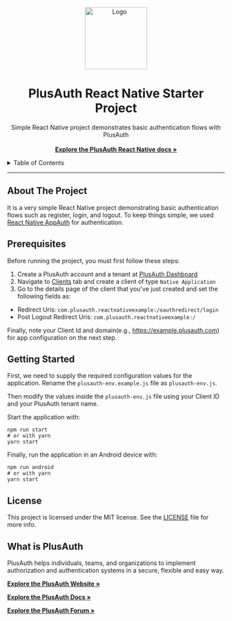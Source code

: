 <div align="center">
  <a href="https://plusauth.com/">
    <img src="https://docs.plusauth.com/favicon.png" alt="Logo" width="144">
  </a>
</div>

<h1 align="center">PlusAuth React Native Starter Project</h1>

 <p align="center">
    Simple React Native project demonstrates basic authentication flows with PlusAuth
    <br />
    <br />
    <a href="https://docs.plusauth.com/quickStart/native/react-native" target="_blank"><strong>Explore the PlusAuth React Native docs »</strong></a>
</p>

<details>
  <summary>Table of Contents</summary>
    <li><a href="#about-the-project">About The Project</a></li>
    <li><a href="#prerequisites">Prerequisites</a></li>
    <li><a href="#getting-started">Getting Started</a></li>
    <li><a href="#license">License</a></li>
    <li><a href="#what-is-plusauth">What is PlusAuth</a></li>
 </ol>
</details>

---

## About The Project

It is a very simple React Native project demonstrating basic authentication flows such as register, login, and logout. To keep things simple, we used [React Native AppAuth](https://github.com/FormidableLabs/react-native-app-auth) for authentication.

## Prerequisites

Before running the project, you must first follow these steps:

1. Create a PlusAuth account and a tenant at [PlusAuth Dashboard](https://dashboard.plusauth.com)
2. Navigate to [Clients](https://dashboard.plusauth.com/~clients) tab and create a client of type `Native Application`
3. Go to the details page of the client that you've just created and set the following fields as:

- Redirect Uris:  `com.plusauth.reactnativeexample:/oauthredirect/login`
- Post Logout Redirect Uris:  `com.plusauth.reactnativeexample:/`

Finally, note your Client Id and domain(e.g., https://example.plusauth.com) for app configuration on the next step.

## Getting Started

First, we need to supply the required configuration values for the application. Rename the `plusauth-env.example.js` file as `plusauth-env.js`.

Then modify the values inside the `plusauth-env.js` file using your Client ID and your PlusAuth tenant name.

Start the application with:

```shell
npm run start
# or with yarn
yarn start
```

Finally, run the application in an Android device with:

```shell
npm run android
# or with yarn
yarn start
```

## License

This project is licensed under the MIT license. See the [LICENSE](LICENSE) file for more info.

## What is PlusAuth

PlusAuth helps individuals, teams, and organizations to implement authorization and authentication systems in a secure, flexible and easy way.

<a href="https://plusauth.com/" target="_blank"><strong>Explore the PlusAuth Website »</strong></a>

<a href="https://docs.plusauth.com/" target="_blank"><strong>Explore the PlusAuth Docs »</strong></a>

<a href="https://forum.plusauth.com/" target="_blank"><strong>Explore the PlusAuth Forum »</strong></a>
